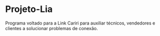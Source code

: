 # Projeto-Lia
Programa voltado para a Link Cariri para auxiliar técnicos, vendedores e clientes a solucionar problemas de conexão.
